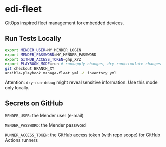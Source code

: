 # edi-fleet
GitOps inspired fleet management for embedded devices.

## Run Tests Locally

``` bash
export MENDER_USER=MY_MENDER_LOGIN
export MENDER_PASSWORD=MY_MENDER_PASSWORD
export GITHUB_ACCESS_TOKEN=ghp_XYZ
export PLAYBOOK_MODE=run # run=apply changes, dry-run=simulate changes (default), dry-run-debug=simulate changes and show debug information
git checkout BRANCH_XY
ansible-playbook manage-fleet.yml -i inventory.yml
```

Attention: `dry-run-debug` might reveal sensitive information. Use this mode only locally.

## Secrets on GitHub

`MENDER_USER`: the Mender user (e-mail)

`MENDER_PASSWORD`: the Mender password

`RUNNER_ACCESS_TOKEN`: the GitHub access token (with repo scope) for GitHub Actions runners
